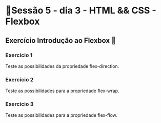 # :dart:Sessão 5 - dia 3 - HTML && CSS - Flexbox

## Exercício Introdução ao Flexbox :rocket:
### Exercício 1
Teste as possibilidades da propriedade flex-direction.

### Exercício 2
Teste as possibilidades para a propriedade flex-wrap.

### Exercício 3
Teste as possibilidades para a propriedade flex-flow.
